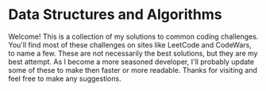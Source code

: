 # Data Structures and Algorithms

Welcome! This is a collection of my solutions to common coding challenges. You'll find most of these challenges on sites like LeetCode and CodeWars, to name a few. These are not necessarily the best solutions, but they are my best attempt. As I become a more seasoned developer, I'll probably update some of these to make then faster or more readable. Thanks for visiting and feel free to make any suggestions.